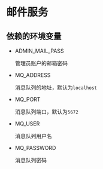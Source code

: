 # 邮件服务

## 依赖的环境变量

- ADMIN_MAIL_PASS

  管理员账户的邮箱密码

- MQ_ADDRESS

  消息队列的地址，默认为`localhost`

- MQ_PORT

  消息队列端口，默认为`5672`

- MQ_USER

  消息队列用户名

- MQ_PASSWORD

  消息队列密码